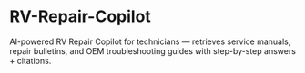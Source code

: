 # RV-Repair-Copilot
AI-powered RV Repair Copilot for technicians — retrieves service manuals, repair bulletins, and OEM troubleshooting guides with step-by-step answers + citations.
